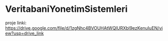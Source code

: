 # VeritabaniYonetimSistemleri
proje linki: https://drive.google.com/file/d/1zgNhc4BVOUHAtWQlURXbl9ezKenuIuEN/view?usp=drive_link
